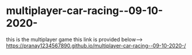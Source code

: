 # multiplayer-car-racing--09-10-2020-
this is the multiplayer game this link is provided below-->
https://pranay1234567890.github.io/multiplayer-car-racing--09-10-2020-/
